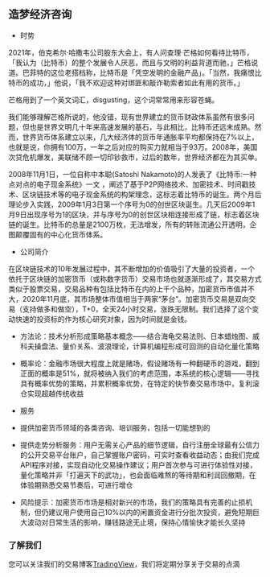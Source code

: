 ## 造梦经济咨询

- 时势

2021年，伯克希尔·哈撒韦公司股东大会上，有人问查理·芒格如何看待比特币，「我认为（比特币）的整个发展令人厌恶，而且与文明的利益背道而驰，」芒格说道。巴菲特的这位老搭档称，比特币是「凭空发明的金融产品」。「当然，我痛恨比特币的成功，」他说，「我不欢迎这种对绑匪和敲诈勒索者如此有用的货币。」

芒格用到了一个英文词汇，disgusting，这个词常常用来形容苍蝇。

我们能够理解芒格所说的，他没错，现有世界建立的货币财政体系虽然有很多问题，但也是世界文明几十年来高速发展的基石，与此相比，比特币还远未成熟。然而，世界货币体系建立以来，几大经济体的货币年通胀率平均都保持在7%以上，也就是说，你拥有100万，一年之后对应的购买力就相当于93万。2008年，美国次贷危机爆发，美联储不顾一切印钞救市，过后的数年，世界经济都在为其买单。

2008年11月1日，一位自称中本聪(Satoshi Nakamoto)的人发表了《比特币:一种点对点的电子现金系统》一文 ，阐述了基于P2P网络技术、加密技术、时间戳技术、区块链技术等的电子现金系统的构架理念，这标志着比特币的诞生。两个月后理论步入实践，2009年1月3日第一个序号为0的创世区块诞生。几天后2009年1月9日出现序号为1的区块，并与序号为0的创世区块相连接形成了链，标志着区块链的诞生。比特币的总量是2100万枚，无法增发，所有的转账流通公开透明，企图颠覆固有的中心化货币体系。

- 公司简介

在区块链技术的10年发展过程中，其不断增加的价值吸引了大量的投资者，一个依托于区块链的加密货币（或称数字货币）交易市场也就逐渐形成了，其交易方式类似于股票交易，交易品种有包括比特币在内的上千个品种，加密货币市值并不大，2020年11月底，其市场整体市值相当于两家“茅台”。加密货币交易是双向交易（支持做多和做空），T+0，全天24小时交易，涨跌无限制。我们选择了这个变动快速的投资标的作为核心研究对象，因为时间就是金钱。

- 方法论：技术分析形成策略基本概念——结合海龟交易法则、日本蜡烛图、威科夫操盘法、量价关系、波浪理论，计算机编程形成可回测的自动化量化策略

- 概率论：金融市场很大程度上就是赌场，假设赌场有一种翻硬币的游戏，翻到正面的概率是51%，就将被纳入我们的考虑范围，本系统的核心逻辑——寻找具有概率优势的策略，并累积概率优势，在特定的快节奏交易市场中，复利滚仓实现超越传统收益

- 服务
- 提供加密货币领域的各类咨询、培训服务，包括一切能想到的
- 提供走势分析服务：用户无需关心产品的细节逻辑，自行注册全球最有公信力的公开交易平台账户，自己掌握账户密码，可实时查看收益动态；由我们完成API程序对接，实现自动化交易操作建议；用户首次参与可进行体验性对接，量化策略并非「打遍天下的武功」，也会面临难熬的等待期和利润回撤期，在体验期熟悉交易节奏后，可进行增仓
- 风险提示：加密货币市场是相对新兴的市场，我们的策略具有完善的止损机制，但仍建议用户使用自己10%以内的闲置资金进行分批次投资，避免短期巨大波动对日常生活的影响，赚钱路途无止境，保持心情愉快才能长久坚持

### 了解我们

您可以关注我们的交易博客[TradingView](https://cn.tradingview.com/u/JohnGe/)，我们将定期分享关于交易的点滴
